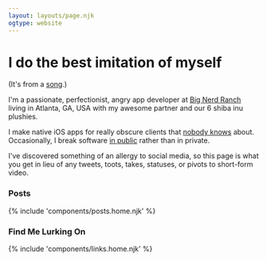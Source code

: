 ```yaml
---
layout: layouts/page.njk
ogtype: website
---
```


# I do the best imitation of myself

(It's from a [song](https://itunes.apple.com/us/album/best-imitation-of-myself/771779576?i=771779689).)

I'm a passionate, perfectionist, angry app developer at [Big Nerd Ranch](https://www.bignerdranch.com) living in Atlanta, GA, USA with my awesome partner and our 6 shiba inu plushies.

I make native iOS apps for really obscure clients that [nobody knows](https://www.apple.com) about.
Occasionally, I break software [in public](https://github.com/zwaldowski) rather than in private.

I've discovered something of an allergy to social media, so this page is what you get in lieu of any tweets, toots, takes, statuses, or pivots to short-form video.

### Posts

{% include 'components/posts.home.njk' %}

### Find Me Lurking On

{% include 'components/links.home.njk' %}
